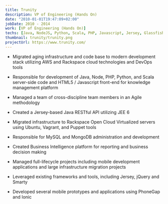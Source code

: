```yaml
---
title: Trunity
description: VP of Engineering (Hands On)
date: "2010-01-01T19:47:09+02:00"
jobDate: 2010 - 2014
work: [VP of Engineering (Hands On)]
techs: [Java, NodeJS, Python, Scala, PHP, Javascript, Jersey, Glassfish, MySQL, Puppet, Rackspace]
thumbnail: trunity/trunity.png
projectUrl: https://www.trunity.com/
---
```


- Migrated aging infrastructure and code base to modern development stack utilizing AWS and Rackspace cloud technologies and DevOps tools

- Responsible for development of Java, Node, PHP, Python, and Scala server-side code and HTML5 / Javascript front-end for knowledge management platform

- Managed a team of cross-discipline team members in an Agile methodology

- Created a Jersey-based Java RESTful API utilizing JEE 6

- Migrated infrastructure to Rackspace Open Cloud Virtualized servers using Ubuntu, Vagrant, and Puppet tools

- Responsible for MySQL and MongoDB administration and development

- Created Business Intelligence platform for reporting and business decision making

- Managed full-lifecycle projects including mobile development applications and large infrastructure migration projects

- Leveraged existing frameworks and tools, including Jersey, jQuery and Smarty

- Developed several mobile prototypes and applications using PhoneGap and Ionic